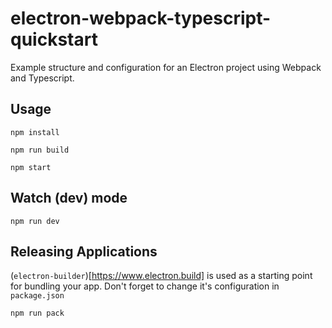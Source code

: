 # electron-webpack-typescript-quickstart
Example structure and configuration for an Electron project using Webpack and Typescript.

## Usage

`npm install`

`npm run build`

`npm start`

## Watch (dev) mode

`npm run dev`

## Releasing Applications

(`electron-builder`)[https://www.electron.build] is used as a starting point for bundling your app. Don't forget
to change it's configuration in `package.json`

`npm run pack`
